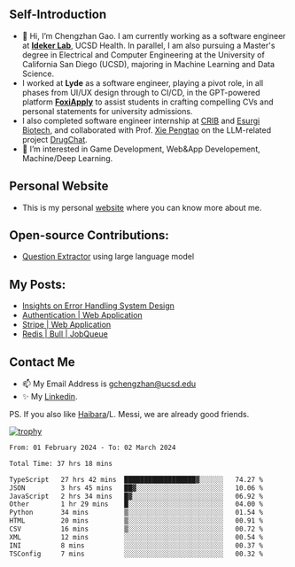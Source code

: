 ## Self-Introduction
- 👋 Hi, I’m Chengzhan Gao. I am currently working as a software engineer at **[Ideker Lab](https://idekerlab.ucsd.edu/)**, UCSD Health. In parallel, I am also pursuing a Master's degree in Electrical and Computer Engineering at the University of California San Diego (UCSD), majoring in Machine Learning and Data Science.
- I worked at **Lyde** as a software engineer, playing a pivot role, in all phases from UI/UX design through to CI/CD, in the GPT-powered platform **[FoxiApply](https://lyde.io)** to assist students in crafting compelling CVs and personal statements for university admissions.
- I also completed software engineer internship at [CRIB](https://apps.apple.com/us/app/crib-for-roommates/id6468918103?platform=iphone) and [Esurgi Biotech](https://myesurgi.com/), and collaborated with Prof. [Xie Pengtao](https://pengtaoxie.github.io/) on the LLM-related project [DrugChat](https://github.com/UCSD-AI4H/drugchat).
- 👀 I’m interested in Game Development, Web&App Developement, Machine/Deep Learning.

## Personal Website
-  This is my personal [website](https://gaochengzhan.netlify.app/) where you can know more about me.

## Open-source Contributions:
- [Question Extractor](https://github.com/nestordemeure/question_extractor) using large language model

## My Posts:
- [Insights on Error Handling System Design](https://gaochengzhan.netlify.app/post/error-handling/)
- [Authentication | Web Application](https://gaochengzhan.netlify.app/post/authentication/)
- [Stripe | Web Application](https://gaochengzhan.netlify.app/post/stripe/)
- [Redis | Bull | JobQueue](https://gaochengzhan.netlify.app/post/job-queue/)

## Contact Me
- 📫 My Email Address is gchengzhan@ucsd.edu
- ✨ My [Linkedin](https://www.linkedin.com/in/chengzhan-christoffel-gao/).

PS. If you also like [Haibara](https://www.detectiveconanworld.com/wiki/Ai_Haibara)/L. Messi, we are already good friends.

[![trophy](https://github-profile-trophy.vercel.app/?username=gaochengzhan&theme=flat&row=1&margin-w=12)](https://github.com/ryo-ma/github-profile-trophy)

<!--START_SECTION:waka-->

```txt
From: 01 February 2024 - To: 02 March 2024

Total Time: 37 hrs 18 mins

TypeScript   27 hrs 42 mins  ██████████████████▓░░░░░░   74.27 %
JSON         3 hrs 45 mins   ██▓░░░░░░░░░░░░░░░░░░░░░░   10.06 %
JavaScript   2 hrs 34 mins   █▓░░░░░░░░░░░░░░░░░░░░░░░   06.92 %
Other        1 hr 29 mins    █░░░░░░░░░░░░░░░░░░░░░░░░   04.00 %
Python       34 mins         ▒░░░░░░░░░░░░░░░░░░░░░░░░   01.54 %
HTML         20 mins         ▒░░░░░░░░░░░░░░░░░░░░░░░░   00.91 %
CSV          16 mins         ▒░░░░░░░░░░░░░░░░░░░░░░░░   00.72 %
XML          12 mins         ░░░░░░░░░░░░░░░░░░░░░░░░░   00.54 %
INI          8 mins          ░░░░░░░░░░░░░░░░░░░░░░░░░   00.37 %
TSConfig     7 mins          ░░░░░░░░░░░░░░░░░░░░░░░░░   00.32 %
```

<!--END_SECTION:waka-->

<!---
gaochengzhan/gaochengzhan is a ✨ special ✨ repository because its `README.md` (this file) appears on your GitHub profile.
You can click the Preview link to take a look at your changes.
--->
